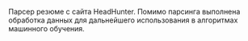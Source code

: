 Парсер резюме с сайта HeadHunter. Помимо парсинга выполнена обработка данных для дальнейшего использования в алгоритмах машинного обучения.
